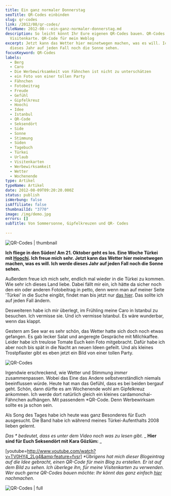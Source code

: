 ```yaml
---
title: Ein ganz normaler Donnerstag
seoTitle: QR-Codes einbinden
slug: qr-codes
link: /2012/08/qr-codes/
fileName: 2012-08---ein-ganz-normaler-donnerstag.md
description: So leicht könnt Ihr Eure eigenen QR-Codes bauen. QR-Codes für meine
  Visitenkarte. QR-Code für mein Weblog
excerpt: Jetzt kann das Wetter hier meinetwegen machen, was es will. Ich werde
  dieses Jahr auf jeden Fall noch die Sonne sehen.
focusKeyword: QR-Codes
labels:
  - Berg
  - Caro
  - Die Werbewirksamkeit von Fähnchen ist nicht zu unterschätzen
  - ein Foto von einer tollen Party
  - Fähnchen
  - Fotobeitrag
  - Freude
  - Gefühl
  - Gipfelkreuz
  - Hoochi
  - Idee
  - Istanbul
  - QR-Code
  - Seksendört
  - Side
  - Sonne
  - Stimmung
  - Süden
  - Tagebuch
  - Türkei
  - Urlaub
  - Visitenkarten
  - Werbewirksamkeit
  - Wetter
  - Wochenende
type: Artikel
typeName: Artikel
date: 2012-08-09T09:20:20.000Z
status: publish
isWerbung: false
isAffiliate: false
thumbnailId: "3770"
image: /img/demo.jpg
errors: []
subTitle: Von Sommersonne, Gipfelkreuzen und QR- Codes
  
---
```


![QR-Codes | thumbnail](http://cardamonchai.com/wp-content/uploads/2012/08/248853_214502818571855_3833814_n-150x150.jpg "Ein Bild von einer tollen Party Anne 2009 oder so")

**Ich fliege in den Süden! Am 21. Oktober geht es los. Eine Woche Türkei mit
[Hoochi](https://hoochi1107.wordpress.com/). Ich freue mich sehr. Jetzt kann das
Wetter hier meinetwegen machen, was es will. Ich werde dieses Jahr auf jeden
Fall noch die Sonne sehen.**

Außerdem freue ich mich sehr, endlich mal wieder in die Türkei zu kommen. Wie
sehr ich dieses Land liebe. Dabei fällt mir ein, ich hätte da sicher noch den
ein oder anderen Fotobeitrag in petto, denn wenn man auf meiner Seite 'Türkei'
in die Suche eingibt, findet man bis jetzt nur [das hier](//category/turkei/).
Das sollte ich auf jeden Fall ändern.

Desweiteren habe ich mir überlegt, im Frühling meine Caro in Istanbul zu
besuchen. Ich vermisse sie. Und ich vermisse Istanbul. Es wäre wunderbar, wenn
das klappt.

Gestern am See war es sehr schön, das Wetter hatte sich doch noch etwas
gefangen. Es gab lecker Salat und angeregte Gespräche mit Milchkaffee. Leider
habe ich treulose Tomate Euch kein Foto mitgebracht. Dafür habe ich aber noch
bis spät in die Nacht an neuen Ideen gefeilt. Und als kleines Trostpflaster gibt
es eben jetzt ein Bild von einer tollen Party.

![QR-Codes](http://cardamonchai.com/wp-content/uploads/2012/08/img_20120809_103929-640x640.jpg "Die Stimmung und das Wetter sind am Gipfelkreuz angekommen.")

Irgendwie erschreckend, wie Wetter und Stimmung _immer_ zusammenpassen. Wobei
das Eine das Andere selbstverständlich niemals beeinflussen würde. Heute hat man
das Gefühl, dass es bei beiden bergauf geht. Schön, dann dürfte es am Wochenende
wohl am Gipfelkreuz ankommen. Ich werde dort natürlich gleich ein kleines
cardamonchai-Fähnchen aufhängen. Mit passendem \*QR-Code. Denn Werbewirksam
sollte es ja schon sein.

Als Song des Tages habe ich heute was ganz Besonderes für Euch ausgesucht. Die
Band habe ich während meines Türkei-Aufenthalts 2008 lieben gelernt.

_Das \* bedeutet, dass es unter dem Video noch was zu lesen gibt._ _ **Hier sind
für Euch Seksendört mit Kara Gözlüm:** _

[youtube=http://www.youtube.com/watch?v=TV0HY4_2Lg4&amp;feature=fvsr]
_\*Übrigens hat mich dieser Blogeintrag auf die Idee gebracht, einen QR-Code für
mein Blog zu erstellen. Er ist auf dem Bild zu sehen. Ich überlege ihn, für
meine Visitenkarten zu verwenden. Wer auch gerne QR-Codes bauen möchte: Ihr
könnt das ganz einfach [hier](http://goqr.me/de/) nachmachen._

![QR-Codes | full](http://cardamonchai.com/wp-content/uploads/2012/08/p853a7ff47b5d43e12e5a130a9d32972da.png "cardaqr")

  